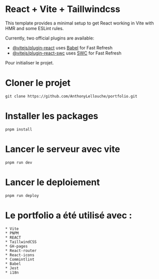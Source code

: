 # React + Vite + Taillwindcss

This template provides a minimal setup to get React working in Vite with HMR and some ESLint rules.

Currently, two official plugins are available:

- [@vitejs/plugin-react](https://github.com/vitejs/vite-plugin-react/blob/main/packages/plugin-react/README.md) uses [Babel](https://babeljs.io/) for Fast Refresh
- [@vitejs/plugin-react-swc](https://github.com/vitejs/vite-plugin-react-swc) uses [SWC](https://swc.rs/) for Fast Refresh

Pour initialiser le projet. 

# Cloner le projet

    git clone https://github.com/AnthonyLellouche/portfolio.git

# Installer les packages 

    pnpm install

# Lancer le serveur avec vite

    pnpm run dev

# Lancer le deploiement

    pnpm run deploy

# Le portfolio a été utilisé avec :

    * Vite 
    * PNPM
    * REACT
    * TaillwindCSS
    * GH-pages
    * React-router
    * React-icons
    * Commintlint
    * Babel
    * Jest
    * i18n

